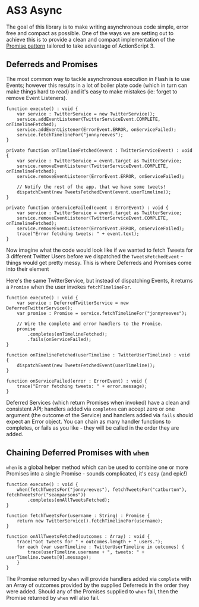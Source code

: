 AS3 Async
=========
The goal of this library is to make writing asynchronous code simple, error free and compact as possible.  One of the ways we are setting out to achieve this is to provide a clean and compact implementation of the [Promise pattern](http://en.wikipedia.org/wiki/Futures_and_promises) tailored to take advantage of ActionScript 3.

Deferreds and Promises
----------------------
The most common way to tackle asynchronous execution in Flash is to use Events; however this results in a lot of boiler plate code (which in turn can make things hard to read) and it's easy to make mistakes (ie: forget to remove Event Listeners).

    function execute() : void {
        var service : TwitterService = new TwitterService();
        service.addEventListener(TwitterServiceEvent.COMPLETE, onTimelineFetched);
        service.addEventListener(ErrorEvent.ERROR, onServiceFailed);
        service.fetchTimelineFor("jonnyreeves");
    }

    private function onTimelineFetched(event : TwitterServiceEvent) : void {
        var service : TwitterService = event.target as TwitterService;
        service.removeEventListener(TwitterServiceEvent.COMPLETE, onTimelineFetched);
        service.removeEventListener(ErrorEvent.ERROR, onServiceFailed);    

        // Notify the rest of the app. that we have some tweets!
        dispatchEvent(new TweetsFetchedEvent(event.userTimeline));
    }

    private function onServiceFailed(event : ErrorEvent) : void {
        var service : TwitterService = event.target as TwitterService;
        service.removeEventListener(TwitterServiceEvent.COMPLETE, onTimelineFetched);
        service.removeEventListener(ErrorEvent.ERROR, onServiceFailed);    
        trace("Error fetching tweets: " + event.text);
    }

Now imagine what the code would look like if we wanted to fetch Tweets for 3 different Twitter Users before we dispatched the `TweetsFetchedEvent` - things would get pretty messy.  This is where Deferreds and Promises come into their element

Here's the same TwitterService, but instead of dispatching Events, it returns a `Promise` when the user invokes `fetchTimelineFor`.

    function execute() : void {
        var service : DeferredTwitterService = new DeferredTwitterService();
        var promise : Promise = service.fetchTimelineFor("jonnyreeves");

        // Wire the complete and error handlers to the Promise.
        promise
            .completes(onTimelineFetched);
            .fails(onServiceFailed);
    }

    function onTimelineFetched(userTimeline : TwitterUserTimeline) : void {
        dispatchEvent(new TweetsFetchedEvent(userTimeline));
    }

    function onServiceFailed(error : ErrorEvent) : void {
        trace("Error fetching tweets: " + error.message);
    }

Deferred Services (which return Promises when invoked) have a clean and consistent API; handlers added via `completes` can accept zero or one argument (the outcome of the Service) and handlers added via `fails` should expect an Error object.  You can chain as many handler functions to completes, or fails as you like - they will be called in the order they are added.

Chaining Deferred Promises with `when`
--------------------------------------
`when` is a global helper method which can be used to combine one or more Promises into a single Promise - sounds complicated, it's easy (and epic!)

    function execute() : void {
        when(fetchTweetsFor("jonnyreeves"), fetchTweetsFor("catburton"), fetchTweetsFor("seanparsons"))
            .completes(onAllTweetsFetched);
    }

    function fetchTweetsFor(username : String) : Promise {
        return new TwitterService().fetchTimelineFor(username);
    }

    function onAllTweetsFetched(outcomes : Array) : void {
        trace("Got tweets for " + outcomes.length + " users.");
        for each (var userTimeline : TwitterUserTimeline in outcomes) {
            trace(userTimeline.username + ", tweets: " + userTimeline.tweets[0].message);
        }
    }

The Promise returned by `when` will provide handlers added via `complete` with an Array of outcomes provided by the supplied Deferreds in the order they were added.  Should any of the Promises supplied to `when` fail, then the Promise returned by `when` will also fail.